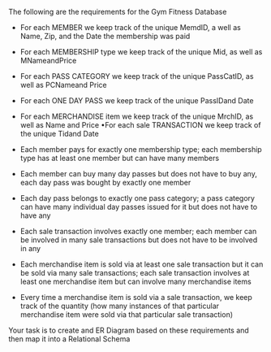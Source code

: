 The following are the requirements for the Gym Fitness Database

* For each MEMBER we keep track of the unique MemdID, a well as Name, Zip, and the Date
the membership was paid

* For each MEMBERSHIP type we keep track of the unique Mid, as well as MNameandPrice
* For each PASS CATEGORY we keep track of the unique PassCatID, as well as PCNameand
Price

* For each ONE DAY PASS we keep track of the unique PassIDand Date

* For each MERCHANDISE item we keep track of the unique MrchID, as well as Name and
Price •For each sale TRANSACTION we keep track of the unique Tidand Date

* Each member pays for exactly one membership type; each membership type has at least
one member but can have many members

* Each member can buy many day passes but does not have to buy any, each day pass was
bought by exactly one member

* Each day pass belongs to exactly one pass category; a pass category can have many
individual day passes issued for it but does not have to have any

* Each sale transaction involves exactly one member; each member can be involved in many
sale transactions but does not have to be involved in any

* Each merchandise item is sold via at least one sale transaction but it can be sold via many
sale transactions; each sale transaction involves at least one merchandise item but can
involve many merchandise items

* Every time a merchandise item is sold via a sale transaction, we keep track of the quantity
(how many instances of that particular merchandise item were sold via that particular sale
transaction)

Your task is to create and ER Diagram based on these requirements and then map it into a
Relational Schema
